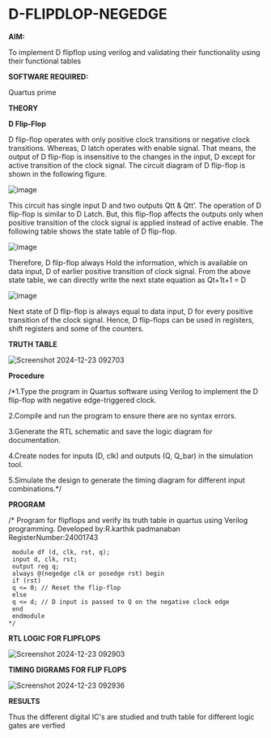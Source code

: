 # D-FLIPDLOP-NEGEDGE

**AIM:**

To implement  D flipflop using verilog and validating their functionality using their functional tables

**SOFTWARE REQUIRED:**

Quartus prime

**THEORY**

**D Flip-Flop**

D flip-flop operates with only positive clock transitions or negative clock transitions. Whereas, D latch operates with enable signal. That means, the output of D flip-flop is insensitive to the changes in the input, D except for active transition of the clock signal. The circuit diagram of D flip-flop is shown in the following figure.

![image](https://github.com/naavaneetha/D-FLIPDLOP-NEGEDGE/assets/154305477/48c81fe8-bc3f-40e7-95e2-519fc155ad51)

This circuit has single input D and two outputs Qtt & Qtt’. The operation of D flip-flop is similar to D Latch. But, this flip-flop affects the outputs only when positive transition of the clock signal is applied instead of active enable. The following table shows the state table of D flip-flop.

![image](https://github.com/naavaneetha/D-FLIPDLOP-NEGEDGE/assets/154305477/e5f3fda7-68ec-4a3a-a0a4-cf6f9cc4ab55)

Therefore, D flip-flop always Hold the information, which is available on data input, D of earlier positive transition of clock signal. From the above state table, we can directly write the next state equation as Qt+1t+1 = D

![image](https://github.com/naavaneetha/D-FLIPDLOP-NEGEDGE/assets/154305477/8592c0d8-2917-4142-91b9-d6c30dd891d2)

Next state of D flip-flop is always equal to data input, D for every positive transition of the clock signal. Hence, D flip-flops can be used in registers, shift registers and some of the counters.

**TRUTH TABLE**

![Screenshot 2024-12-23 092703](https://github.com/user-attachments/assets/9d08bc2b-7bf9-4d7b-8227-0b89839116c5)


**Procedure**

/*1.Type the program in Quartus software using Verilog to implement the D flip-flop with negative
 edge-triggered clock.
 
 2.Compile and run the program to ensure there are no syntax errors.
 
 3.Generate the RTL schematic and save the logic diagram for documentation.
 
 4.Create nodes for inputs (D, clk) and outputs (Q, Q_bar) in the simulation tool.
 
 5.Simulate the design to generate the timing diagram for different input combinations.*/

**PROGRAM**

/* Program for flipflops and verify its truth table in quartus using Verilog programming. 
Developed by:R.karthik padmanaban 
RegisterNumber:24001743
```
 module df (d, clk, rst, q);
 input d, clk, rst;
 output reg q;
 always @(negedge clk or posedge rst) begin
 if (rst)
 q <= 0; // Reset the flip-flop
 else
 q <= d; // D input is passed to Q on the negative clock edge
 end
 endmodule
*/
```

**RTL LOGIC FOR FLIPFLOPS**

![Screenshot 2024-12-23 092903](https://github.com/user-attachments/assets/56781675-d484-46aa-8a4c-779160b1823b)


**TIMING DIGRAMS FOR FLIP FLOPS**

![Screenshot 2024-12-23 092936](https://github.com/user-attachments/assets/fd312c02-48ff-48b0-97a7-0b74f8f285a3)


**RESULTS**

 Thus the different digital IC's are studied and truth table for different logic gates are
 verfied

